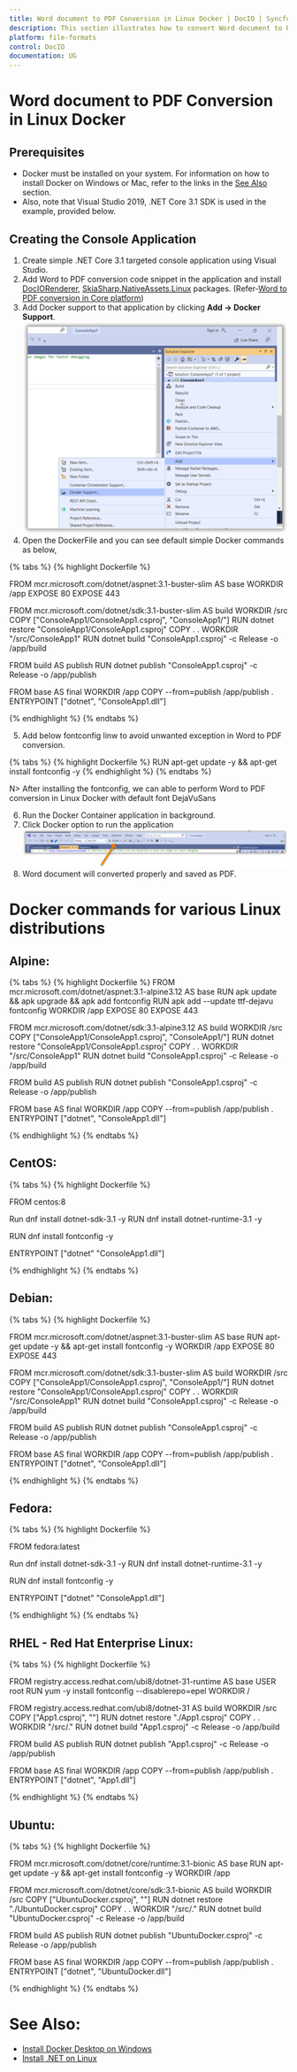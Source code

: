 ```yaml
---
title: Word document to PDF Conversion in Linux Docker | DocIO | Syncfusion
description: This section illustrates how to convert Word document to PDF using Syncfusion Word library (Essential DocIO) in Linux Docker
platform: file-formats
control: DocIO
documentation: UG
---
```


# Word document to PDF Conversion in Linux Docker

## Prerequisites 

* Docker must be installed on your system. For information on how to install Docker on Windows or Mac, refer to the links in the [See Also](https://help.syncfusion.com/fileformat-docs/DocIO/word-to-pdf-linux-docker.md#see-also) section.
* Also, note that Visual Studio 2019, .NET Core 3.1 SDK is used in the example, provided below.

## Creating the Console Application
1.	Create simple .NET Core 3.1 targeted console application using Visual Studio.
2.	Add Word to PDF conversion code snippet in the application and install [DocIORenderer](https://www.nuget.org/packages/Syncfusion.DocIORenderer.Net.Core/), [SkiaSharp.NativeAssets.Linux](https://www.nuget.org/packages/SkiaSharp.NativeAssets.Linux/2.80.3-preview.40) packages. 
(Refer-[Word to PDF conversion in Core platform](https://help.syncfusion.com/file-formats/docio/word-to-pdf?cs-save-lang=1&cs-lang=asp.net%20core))
3. Add Docker support to that application by clicking <b>Add -> Docker Support</b>.
![Create the Dockerfile](LinuxDocker-Images/dockfile.png)
4. Open the DockerFile and you can see default simple Docker commands as below,

{% tabs %}
{% highlight Dockerfile %}

FROM mcr.microsoft.com/dotnet/aspnet:3.1-buster-slim AS base
WORKDIR /app
EXPOSE 80
EXPOSE 443

FROM mcr.microsoft.com/dotnet/sdk:3.1-buster-slim AS build
WORKDIR /src
COPY ["ConsoleApp1/ConsoleApp1.csproj", "ConsoleApp1/"]
RUN dotnet restore "ConsoleApp1/ConsoleApp1.csproj"
COPY . .
WORKDIR "/src/ConsoleApp1"
RUN dotnet build "ConsoleApp1.csproj" -c Release -o /app/build

FROM build AS publish
RUN dotnet publish "ConsoleApp1.csproj" -c Release -o /app/publish

FROM base AS final
WORKDIR /app
COPY --from=publish /app/publish .
ENTRYPOINT ["dotnet", "ConsoleApp1.dll"]

{% endhighlight %}
{% endtabs %}

5. Add below fontconfig linw to avoid unwanted exception in Word to PDF conversion.

{% tabs %}
{% highlight Dockerfile %}
RUN apt-get update -y && apt-get install fontconfig -y
{% endhighlight %}
{% endtabs %}

N> After installing the fontconfig, we can able to perform Word to PDF conversion in Linux Docker with default font DejaVuSans

6. Run the Docker Container application in background.
7. Click Docker option to run the application
![Run sample](LinuxDocker-Images/runsample.png)
8. Word document will converted properly and saved as PDF.

# Docker commands for various Linux distributions

## Alpine:

{% tabs %}
{% highlight Dockerfile %}
FROM mcr.microsoft.com/dotnet/aspnet:3.1-alpine3.12 AS base
RUN apk update && apk upgrade && apk add fontconfig
RUN apk add --update ttf-dejavu fontconfig
WORKDIR /app
EXPOSE 80
EXPOSE 443

FROM mcr.microsoft.com/dotnet/sdk:3.1-alpine3.12 AS build
WORKDIR /src
COPY ["ConsoleApp1/ConsoleApp1.csproj", "ConsoleApp1/"]
RUN dotnet restore "ConsoleApp1/ConsoleApp1.csproj"
COPY . .
WORKDIR "/src/ConsoleApp1"
RUN dotnet build "ConsoleApp1.csproj" -c Release -o /app/build

FROM build AS publish
RUN dotnet publish "ConsoleApp1.csproj" -c Release -o /app/publish

FROM base AS final
WORKDIR /app
COPY --from=publish /app/publish .
ENTRYPOINT ["dotnet", "ConsoleApp1.dll"]

{% endhighlight %}
{% endtabs %}

## CentOS:

{% tabs %}
{% highlight Dockerfile %}

FROM centos:8

Run dnf install dotnet-sdk-3.1 -y
RUN dnf install dotnet-runtime-3.1 -y

RUN dnf install fontconfig -y

ENTRYPOINT ["dotnet" "ConsoleApp1.dll"]

{% endhighlight %}
{% endtabs %}

## Debian:

{% tabs %}
{% highlight Dockerfile %}

FROM mcr.microsoft.com/dotnet/aspnet:3.1-buster-slim AS base
RUN apt-get update -y && apt-get install fontconfig -y
WORKDIR /app
EXPOSE 80
EXPOSE 443

FROM mcr.microsoft.com/dotnet/sdk:3.1-buster-slim AS build
WORKDIR /src
COPY ["ConsoleApp1/ConsoleApp1.csproj", "ConsoleApp1/"]
RUN dotnet restore "ConsoleApp1/ConsoleApp1.csproj"
COPY . .
WORKDIR "/src/ConsoleApp1"
RUN dotnet build "ConsoleApp1.csproj" -c Release -o /app/build

FROM build AS publish
RUN dotnet publish "ConsoleApp1.csproj" -c Release -o /app/publish

FROM base AS final
WORKDIR /app
COPY --from=publish /app/publish .
ENTRYPOINT ["dotnet", "ConsoleApp1.dll"]

{% endhighlight %}
{% endtabs %}

## Fedora:

{% tabs %}
{% highlight Dockerfile %}

FROM fedora:latest

Run dnf install dotnet-sdk-3.1 -y
RUN dnf install dotnet-runtime-3.1 -y

RUN dnf install fontconfig -y

ENTRYPOINT ["dotnet" "ConsoleApp1.dll"]

{% endhighlight %}
{% endtabs %}

## RHEL - Red Hat Enterprise Linux:

{% tabs %}
{% highlight Dockerfile %}

FROM registry.access.redhat.com/ubi8/dotnet-31-runtime AS base
USER root
RUN yum -y install fontconfig --disablerepo=epel
WORKDIR /

FROM registry.access.redhat.com/ubi8/dotnet-31 AS build
WORKDIR /src
COPY ["App1.csproj", ""]
RUN dotnet restore "./App1.csproj"
COPY . .
WORKDIR "/src/."
RUN dotnet build "App1.csproj" -c Release -o /app/build

FROM build AS publish
RUN dotnet publish "App1.csproj" -c Release -o /app/publish

FROM base AS final
WORKDIR /app
COPY --from=publish /app/publish .
ENTRYPOINT ["dotnet", "App1.dll"]

{% endhighlight %}
{% endtabs %}

## Ubuntu:

{% tabs %}
{% highlight Dockerfile %}

FROM mcr.microsoft.com/dotnet/core/runtime:3.1-bionic AS base
RUN apt-get update -y && apt-get install fontconfig -y
WORKDIR /app

FROM mcr.microsoft.com/dotnet/core/sdk:3.1-bionic AS build
WORKDIR /src
COPY ["UbuntuDocker.csproj", ""]
RUN dotnet restore "./UbuntuDocker.csproj"
COPY . .
WORKDIR "/src/."
RUN dotnet build "UbuntuDocker.csproj" -c Release -o /app/build

FROM build AS publish
RUN dotnet publish "UbuntuDocker.csproj" -c Release -o /app/publish

FROM base AS final
WORKDIR /app
COPY --from=publish /app/publish .
ENTRYPOINT ["dotnet", "UbuntuDocker.dll"]

{% endhighlight %}
{% endtabs %}

# See Also:
* [Install Docker Desktop on Windows](https://docs.docker.com/docker-for-windows/install/)
* [Install .NET on Linux](https://docs.microsoft.com/en-us/dotnet/core/install/linux)
